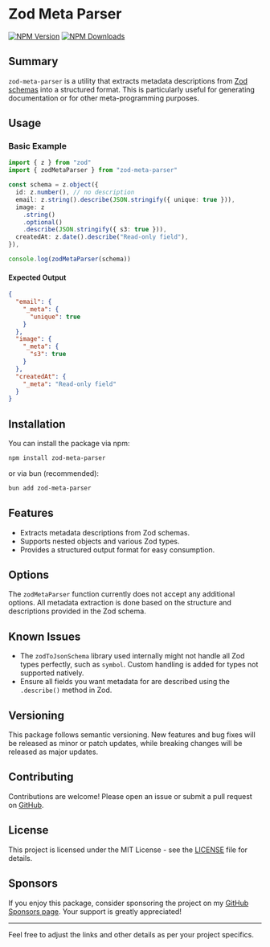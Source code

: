 # Zod Meta Parser

[![NPM Version](https://img.shields.io/npm/v/zod-meta-parser.svg)](https://npmjs.org/package/zod-meta-parser)
[![NPM Downloads](https://img.shields.io/npm/dw/zod-meta-parser.svg)](https://npmjs.org/package/zod-meta-parser)

## Summary

`zod-meta-parser` is a utility that extracts metadata descriptions from [Zod schemas](https://github.com/colinhacks/zod) into a structured format. This is particularly useful for generating documentation or for other meta-programming purposes.

## Usage

### Basic Example

```typescript
import { z } from "zod"
import { zodMetaParser } from "zod-meta-parser"

const schema = z.object({
  id: z.number(), // no description
  email: z.string().describe(JSON.stringify({ unique: true })),
  image: z
    .string()
    .optional()
    .describe(JSON.stringify({ s3: true })),
  createdAt: z.date().describe("Read-only field"),
}),

console.log(zodMetaParser(schema))
```

#### Expected Output

```json
{
  "email": {
    "_meta": {
      "unique": true
    }
  },
  "image": {
    "_meta": {
      "s3": true
    }
  },
  "createdAt": {
    "_meta": "Read-only field"
  }
}
```

## Installation

You can install the package via npm:

```sh
npm install zod-meta-parser
```

or via bun (recommended):

```sh
bun add zod-meta-parser
```

## Features

- Extracts metadata descriptions from Zod schemas.
- Supports nested objects and various Zod types.
- Provides a structured output format for easy consumption.

## Options

The `zodMetaParser` function currently does not accept any additional options. All metadata extraction is done based on the structure and descriptions provided in the Zod schema.

## Known Issues

- The `zodToJsonSchema` library used internally might not handle all Zod types perfectly, such as `symbol`. Custom handling is added for types not supported natively.
- Ensure all fields you want metadata for are described using the `.describe()` method in Zod.

## Versioning

This package follows semantic versioning. New features and bug fixes will be released as minor or patch updates, while breaking changes will be released as major updates.

<!--
## Changelog

For a detailed list of changes, please refer to the [changelog](https://github.com/nrjdalal/zod-meta-parser/blob/master/changelog.md).
-->

## Contributing

Contributions are welcome! Please open an issue or submit a pull request on [GitHub](https://github.com/nrjdalal/zod-meta-parser).

## License

This project is licensed under the MIT License - see the [LICENSE](https://github.com/nrjdalal/zod-meta-parser/blob/master/LICENSE) file for details.

## Sponsors

If you enjoy this package, consider sponsoring the project on my [GitHub Sponsors page](https://github.com/sponsors/nrjdalal). Your support is greatly appreciated!

---

Feel free to adjust the links and other details as per your project specifics.
